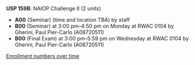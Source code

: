 **USP 159B**: NAIOP Challenge II (2 units)

- **A00** (Seminar) (time and location TBA) by staff
- **B00** (Seminar) at 3:00 pm–4:50 pm on Monday at RWAC 0104 by Gherini, Paul Pier-Carlo (A08720511)
- **B00** (Final Exam) at 3:00 pm–5:59 pm on Wednesday at RWAC 0104 by Gherini, Paul Pier-Carlo (A08720511)

[Enrollment numbers over time](./USP159B.tsv)
